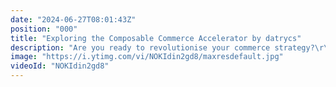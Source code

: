 ```yaml
---
date: "2024-06-27T08:01:43Z"
position: "000"
title: "Exploring the Composable Commerce Accelerator by datrycs"
description: "Are you ready to revolutionise your commerce strategy?\r\n\r\nMarkus Lorenz and Reinhard Joswig will be joining Tim Benniks to dive into the world of Composable Commerce to understand its complexities and advantages!\r\n\r\nWe'll also get an exclusive behind-the-scenes look at the technology driving datrycs' Composable Commerce Accelerator and explore key components, architecture, real-world applications to understand the advantages it offers and who it’s suitable for.\r\n\r\nRSVP here to catch us live and check out the accelerator through the link below. https://www.datrycs.com/accelerators/composable-commerce\r\n\r\nJoin the slack to become part of our community and ask us any questions: https://slack.hygraph.com"
image: "https://i.ytimg.com/vi/NOKIdin2gd8/maxresdefault.jpg"
videoId: "NOKIdin2gd8"
---
```


